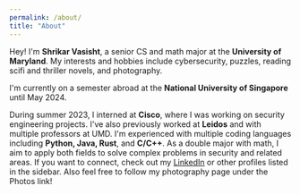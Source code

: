 ```yaml
---
permalink: /about/
title: "About"
---
```


Hey! I'm **Shrikar Vasisht**, a senior CS and math major at the **University of Maryland**. My interests and hobbies include cybersecurity, puzzles, reading scifi and thriller novels, and photography.

I'm currently on a semester abroad at the **National University of Singapore** until May 2024. 

During summer 2023, I interned at **Cisco**, where I was working on security engineering projects. I've also previously worked at **Leidos** and with multiple professors at UMD. I'm experienced with multiple coding languages including **Python, Java, Rust**, and **C/C++**. As a double major with math, I aim to apply both fields to solve complex problems in security and related areas.
If you want to connect, check out my [LinkedIn](https://www.linkedin.com/in/shrikar-vasisht/) or other profiles listed in the sidebar. Also feel free to follow my photography page under the Photos link!
